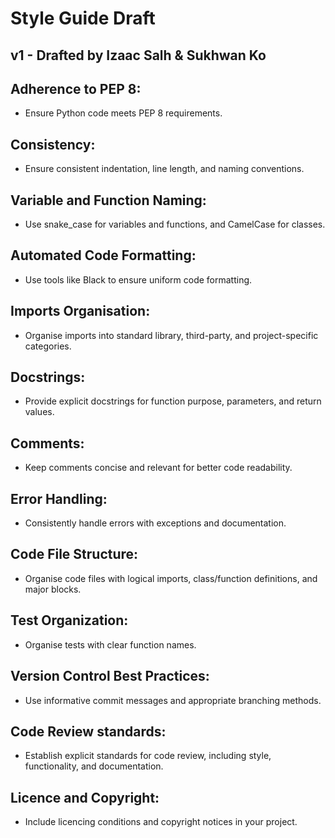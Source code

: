 # Style Guide Draft

## v1 - Drafted by Izaac Salh & Sukhwan Ko

## Adherence to PEP 8:

- Ensure Python code meets PEP 8 requirements.

## Consistency:

- Ensure consistent indentation, line length, and naming conventions.

## Variable and Function Naming:

- Use snake_case for variables and functions, and CamelCase for classes.

## Automated Code Formatting:

- Use tools like Black to ensure uniform code formatting.

## Imports Organisation:

- Organise imports into standard library, third-party, and project-specific categories.

## Docstrings:

- Provide explicit docstrings for function purpose, parameters, and return values.

## Comments:

- Keep comments concise and relevant for better code readability.

## Error Handling:

- Consistently handle errors with exceptions and documentation.

## Code File Structure:

- Organise code files with logical imports, class/function definitions, and major blocks.

## Test Organization:

- Organise tests with clear function names.

## Version Control Best Practices:

- Use informative commit messages and appropriate branching methods.

## Code Review standards:

- Establish explicit standards for code review, including style, functionality, and documentation.

## Licence and Copyright:

- Include licencing conditions and copyright notices in your project.
